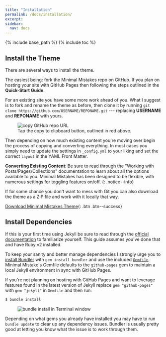 ```yaml
---
title: "Installation"
permalink: /docs/installation/
excerpt:
sidebar:
  nav: docs
---
```


{% include base_path %}
{% include toc %}

## Install the Theme

There are several ways to install the theme. 

The easiest being: fork the Minimal Mistakes repo on GitHub. If you plan on hosting your site with GitHub Pages then following the steps outlined in the **Quick-Start Guide**.

For an existing site you have some more work ahead of you. What I suggest is to fork and rename the theme as before, then clone it by running `git clone https://github.com/USERNAME/REPONAME.git` --- replacing **USERNAME** and **REPONAME** with yours.

<figure>
  <img src="{{ base_path }}/images/mm-github-copy-repo-url.png" alt="copy GitHub repo URL">
  <figcaption>Tap the copy to clipboard button, outlined in red above.</figcaption>
</figure>

Then depending on how much existing content you're moving over begin the process of copying and converting everything. In most cases you simply need to update the settings in `_config.yml` to your liking and set the correct `layout` in the YAML Front Matter.

**Converting Existing Content**: Be sure to read through the "Working with Posts/Pages/Collections" documentation to learn about all the options available to you. Minimal Mistakes has been designed to be flexible, with numerous settings for toggling features on/off.
{: .notice--info}

If for some chance you don't want to mess with Git you can also download the theme as a ZIP file and work with it locally that way.

[Download Minimal Mistakes Theme](https://github.com/mmistakes/minimal-mistakes/archive/master.zip){: .btn .btn--success}

## Install Dependencies

If this is your first time using Jekyll be sure to read through the [official documentation](https://jekyllrb.com/docs/home/) to familiarize yourself. This guide assumes you've done that and have Ruby v2 installed.

To keep your sanity and better manage dependencies I strongly urge you to [install Bundler](http://bundler.io/) with `gem install bundler` and use the included [`Gemfile`](https://github.com/mmistakes/minimal-mistakes/blob/master/Gemfile). Minimal Mistake's Gemfile defaults to the `github-pages` gem to maintain a local Jekyll environment in sync with GitHub Pages.

If you're not planning on hosting with GitHub Pages and want to leverage features found in the latest version of Jekyll replace `gem "github-pages"` with `gem "jekyll"` in `Gemfile` and then run:

```bash
$ bundle install
```

<figure>
  <img src="{{ base_path }}/images/mm-bundle-install.gif" alt="bundle install in Terminal window">
</figure>

Depending on what gems you already have installed you may have to run `bundle update` to clear up any dependency issues. Bundler is usually pretty good at letting you know what the issue is to work through them.